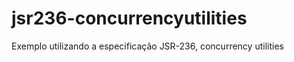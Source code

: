 jsr236-concurrencyutilities
===========================

Exemplo utilizando a especificação JSR-236, concurrency utilities
